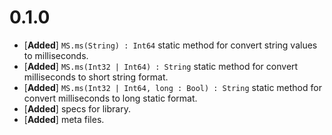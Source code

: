 # 0.1.0

- [**Added**] `MS.ms(String) : Int64` static method for convert string values
              to milliseconds.
- [**Added**] `MS.ms(Int32 | Int64) : String` static method for convert
              milliseconds to short string format.
- [**Added**] `MS.ms(Int32 | Int64, long : Bool) : String` static method for
              convert milliseconds to long static format.
- [**Added**] specs for library.
- [**Added**] meta files.
